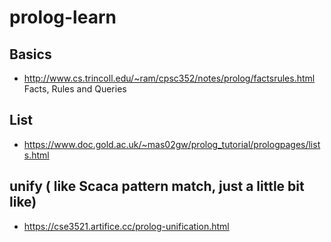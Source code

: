 # prolog-learn

## Basics
* http://www.cs.trincoll.edu/~ram/cpsc352/notes/prolog/factsrules.html Facts, Rules and Queries

## List
* https://www.doc.gold.ac.uk/~mas02gw/prolog_tutorial/prologpages/lists.html


## unify ( like Scaca pattern match, just a little bit like)
* https://cse3521.artifice.cc/prolog-unification.html
